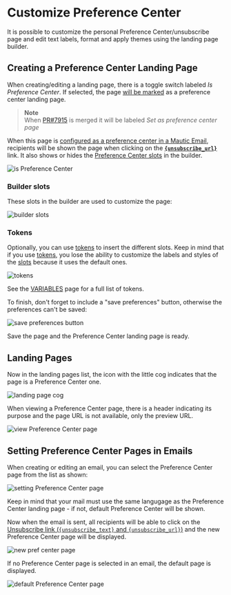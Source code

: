 # Customize Preference Center

It is possible to customize the personal Preference Center/unsubscribe page and edit text labels, format and apply themes using the landing page builder.

## Creating a Preference Center Landing Page

When creating/editing a landing page, there is a toggle switch labeled _Is Preference Center_.  If selected, the page [will be marked](#landing-pages) as a preference center landing page.

> **Note**\
> When [PR#7915][pr7915] is merged it will be labeled _Set as preference center page_

When this page is [configured as a preference center in a Mautic Email](#setting-preference-center-pages-in-emails), recipients will be shown the page when clicking on the [**`{unsubscribe_url}`**](#tokens) link.  It also shows or hides the [Preference Center slots](#builder-slots) in the builder.

![is Preference Center](media/pref1.png)

### Builder slots

These slots in the builder are used to customize the page:

![builder slots](media/pref2.png)

### Tokens

Optionally, you can use [tokens][variables] to insert the different slots. Keep in mind that if you use [tokens][variables], you lose the ability to customize the labels and styles of the [slots](#builder-slots) because it uses the default ones.

![tokens](media/pref3.png)

See the [VARIABLES][variables] page for a full list of tokens.

To finish, don't forget to include a "save preferences" button, otherwise the preferences can't be saved:

![save preferences button](media/pref4.png)

Save the page and the Preference Center landing page is ready.

## Landing Pages

Now in the landing pages list, the icon with the little cog indicates that the page is a Preference Center one.

![landing page cog](media/pref7.png)

When viewing a Preference Center page, there is a header indicating its purpose and the page URL is not available, only the preview URL.

![view Preference Center page](media/pref8.png)

## Setting Preference Center Pages in Emails

When creating or editing an email, you can select the Preference Center page from the list as shown:

![setting Preference Center page](media/pref5.png)

Keep in mind that your mail must use the same langugage as the Preference Center landing page - if not, default Preference Center will be shown.

Now when the email is sent, all recipients will be able to click on the [Unsubscribe link (`{unsubscribe_text}` and `{unsubscribe_url}`)][variables] and the new Preference Center page will be displayed.

![new pref center page](media/pref6.png)

If no Preference Center page is selected in an email, the default page is displayed.

![default Preference Center page](media/unsubscribe.png)

[variables]: <./../setup/variables.html>

[pr7915]: </mautic/mautic/pull/7915>
